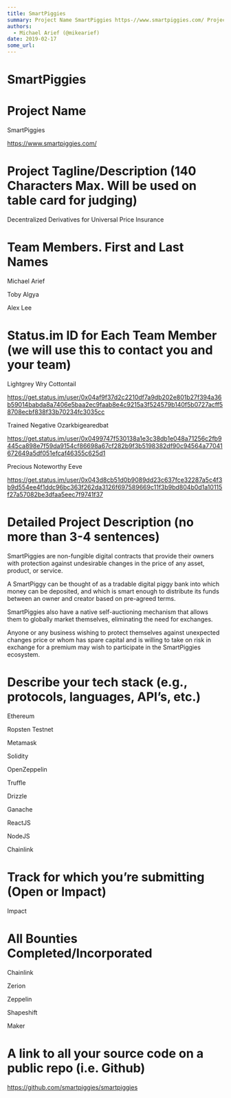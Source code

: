 ```yaml
---
title: SmartPiggies
summary: Project Name SmartPiggies https-//www.smartpiggies.com/ Project Tagline/Description (140 Characters Max. Will be used on table card for judging) Decentralized Derivatives for Universal Price Insurance Team Members. First and Last Names Michael Arief Toby Algya Alex Lee Status.im ID for Each Team Member (we will use this to contact you and your team) Lightgrey Wry Cottontail https-//get.status.im/user/0x04af9f37d2c2210df7a9db202e801b27f394a36b59014babda8a7406e5baa2ec9faab8e4c9215a3f524579b140f5b0
authors:
  - Michael Arief (@mikearief)
date: 2019-02-17
some_url: 
---
```


# SmartPiggies


# Project Name

SmartPiggies

https://www.smartpiggies.com/

# Project Tagline/Description (140 Characters Max. Will be used on table card for judging)

Decentralized Derivatives for Universal Price Insurance

# Team Members. First and Last Names

Michael Arief

Toby Algya

Alex Lee

# Status.im ID for Each Team Member (we will use this to contact you and your team)

Lightgrey Wry Cottontail

https://get.status.im/user/0x04af9f37d2c2210df7a9db202e801b27f394a36b59014babda8a7406e5baa2ec9faab8e4c9215a3f524579b140f5b0727acff58708ecbf838f33b70234fc3035cc

Trained Negative Ozarkbigearedbat

https://get.status.im/user/0x0499747f530138a1e3c38db1e048a71256c2fb9445ca898e7f59da9154cf86698a67cf282b9f3b5198382df90c94564a77041672649a5df051efcaf46355c625d1

Precious Noteworthy Eeve

https://get.status.im/user/0x043d8cb51d0b9089dd23c637fce32287a5c4f3b9d554ee4f1ddc96bc363f262da3126f697589669c11f3b9bd804b0d1a10115f27a57082be3dfaa5eec7f9741f37

# Detailed Project Description (no more than 3-4 sentences)

SmartPiggies are non-fungible digital contracts that provide their owners with protection against undesirable changes in the price of any asset, product, or service.

A SmartPiggy can be thought of as a tradable digital piggy bank into which money can be deposited, and which is smart enough to distribute its funds between an owner and creator based on pre-agreed terms. 

SmartPiggies also have a native self-auctioning mechanism that allows them to globally market themselves, eliminating the need for exchanges.

Anyone or any business wishing to protect themselves against unexpected changes price or whom has spare capital and is willing to take on risk in exchange for a premium may wish to participate in the SmartPiggies ecosystem.


# Describe your tech stack (e.g., protocols, languages, API’s, etc.)

Ethereum

Ropsten Testnet

Metamask

Solidity

OpenZeppelin

Truffle

Drizzle

Ganache

ReactJS

NodeJS

Chainlink


# Track for which you’re submitting (Open or Impact)

Impact

# All Bounties Completed/Incorporated

Chainlink

Zerion

Zeppelin

Shapeshift

Maker


# A link to all your source code on a public repo (i.e. Github)
https://github.com/smartpiggies/smartpiggies



